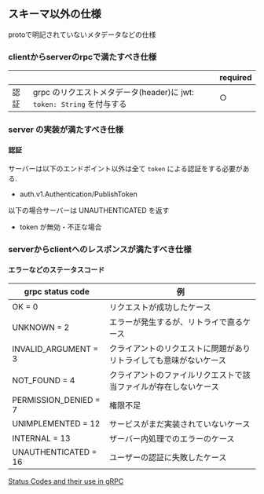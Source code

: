## スキーマ以外の仕様

protoで明記されていないメタデータなどの仕様

### clientからserverのrpcで満たすべき仕様

|||required|
|---|---|---|
|認証|grpc のリクエストメタデータ(header)に jwt: `token: String` を付与する|○|

### server の実装が満たすべき仕様

#### 認証

サーバーは以下のエンドポイント以外は全て `token` による認証をする必要がある.  
- auth.v1.Authentication/PublishToken

以下の場合サーバーは UNAUTHENTICATED を返す  
- token が無効・不正な場合

### serverからclientへのレスポンスが満たすべき仕様

#### エラーなどのステータスコード

|grpc status code|例|
|---|---|
|OK = 0|リクエストが成功したケース|
|UNKNOWN = 2|エラーが発生するが、リトライで直るケース|
|INVALID_ARGUMENT = 3|クライアントのリクエストに問題がありリトライしても意味がないケース|
|NOT_FOUND = 4|クライアントのファイルリクエストで該当ファイルが存在しないケース|
|PERMISSION_DENIED = 7|権限不足|
|UNIMPLEMENTED = 12|サービスがまだ実装されていないケース|
|INTERNAL = 13|ザーバー内処理でのエラーのケース|
|UNAUTHENTICATED = 16|ユーザーの認証に失敗したケース|

[Status Codes and their use in gRPC](https://grpc.github.io/grpc/core/md_doc_statuscodes.html)
